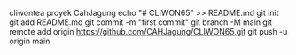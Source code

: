 cliwontea proyek
CahJagung
echo "# CLIWON65" >> README.md
git init
git add README.md
git commit -m "first commit"
git branch -M main
git remote add origin https://github.com/CAHJagung/CLIWON65.git
git push -u origin main

